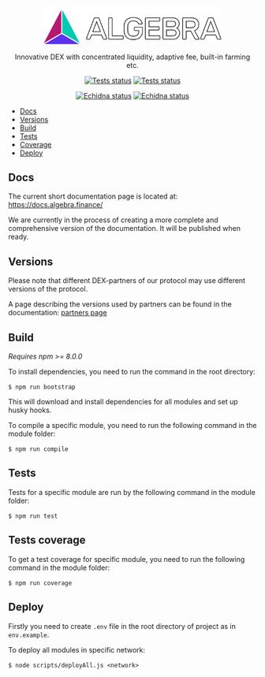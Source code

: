 <p align="center">
  <a href="https://algebra.finance/"><img alt="Algebra" src="logo.svg" width="360"></a>
</p>

<p align="center">
Innovative DEX with concentrated liquidity, adaptive fee, built-in farming etc.
</p>
 
<p align="center">
<a href="https://github.com/cryptoalgebra/Algebra/actions/workflows/tests_core.yml"><img alt="Tests status" src="https://github.com/cryptoalgebra/Algebra/actions/workflows/tests_core.yml/badge.svg"></a>
<a href="https://github.com/cryptoalgebra/Algebra/actions/workflows/tests_plugins.yml"><img alt="Tests status" src="https://github.com/cryptoalgebra/Algebra/actions/workflows/tests_plugins.yml/badge.svg"></a>
</p>
<p align="center">
<a href="https://github.com/cryptoalgebra/Algebra/actions/workflows/echidna_core.yml"><img alt="Echidna status" src="https://github.com/cryptoalgebra/Algebra/actions/workflows/echidna_core.yml/badge.svg"></a>
<a href="https://github.com/cryptoalgebra/Algebra/actions/workflows/echidna_plugins.yml"><img alt="Echidna status" src="https://github.com/cryptoalgebra/Algebra/actions/workflows/echidna_plugins.yml/badge.svg"></a>
</p>


- [Docs](#Docs)
- [Versions](#Versions)
- [Build](#Build)
- [Tests](#Tests)
- [Coverage](#Tests-coverage)
- [Deploy](#Deploy)

## Docs

The current short documentation page is located at: <a href="https://docs.algebra.finance/">https://docs.algebra.finance/</a>

We are currently in the process of creating a more complete and comprehensive version of the documentation. It will be published when ready.

## Versions

Please note that different DEX-partners of our protocol may use different versions of the protocol. 

A page describing the versions used by partners can be found in the documentation: [partners page](https://docs.algebra.finance/en/docs/contracts/partners/introduction)

## Build

*Requires npm >= 8.0.0*

To install dependencies, you need to run the command in the root directory:
```
$ npm run bootstrap
```
This will download and install dependencies for all modules and set up husky hooks.



To compile a specific module, you need to run the following command in the module folder:
```
$ npm run compile
```


## Tests

Tests for a specific module are run by the following command in the module folder:
```
$ npm run test
```

## Tests coverage

To get a test coverage for specific module, you need to run the following command in the module folder:

```
$ npm run coverage
```

## Deploy
Firstly you need to create `.env` file in the root directory of project as in `env.example`.

To deploy all modules in specific network:
```
$ node scripts/deployAll.js <network>
```
